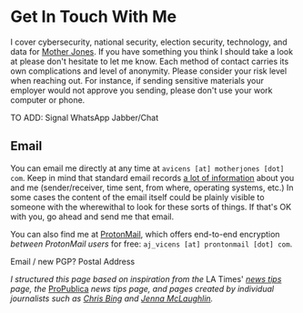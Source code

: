 # Get In Touch With Me

I cover cybersecurity, national security, election security, technology, and data for [Mother Jones](https://www.motherjones.com/). If you have something you think I should take a look at please don't hesitate to let me know. Each method of contact carries its own complications and level of anonymity. Please consider your risk level when reaching out. For instance, if sending sensitive materials your employer would not approve you sending, please don't use your work computer or phone.

TO ADD:
Signal
WhatsApp
Jabber/Chat

## Email

You can email me directly at any time at `avicens [at] motherjones [dot] com`. Keep in mind that standard email records [a lot of information](https://mediatemple.net/community/products/dv/204643950/understanding-an-email-header) about you and me (sender/receiver, time sent, from where, operating systems, etc.) In some cases the content of the email itself could be plainly visible to someone with the wherewithal to look for these sorts of things. If that's OK with you, go ahead and send me that email.

You can also find me at [ProtonMail](https://protonmail.com/), which offers end-to-end encryption *between ProtonMail users* for free: `aj_vicens [at] prontonmail [dot] com`.

Email / new PGP?
Postal Address

*I structured this page based on inspiration from the* LA Times' *[news tips](https://www.latimes.com/tips/) page, the* [ProPublica](https://www.propublica.org/leak-to-us/) *news tips page, and pages created by individual journalists such as [Chris Bing](https://medium.com/@Bing_Chris/how-to-contact-me-d2fd4bd3ed7b) and [Jenna McLaughlin](https://medium.com/@JennaMC_Laugh/securely-contacting-me-86e2b418b9b6).*
